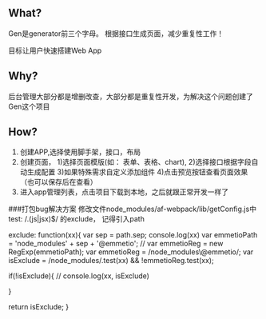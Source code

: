 

## What?
  Gen是generator前三个字母。
  根据接口生成页面，减少重复性工作！

  目标让用户快速搭建Web App
  
## Why?

  后台管理大部分都是增删改查，大部分都是重复性开发，为解决这个问题创建了Gen这个项目

## How?
  
1. 创建APP,选择使用脚手架，接口，布局
1. 创建页面，
  1)选择页面模版(如： 表单、表格、chart),
  2)选择接口根据字段自动生成配置
  3)如果特殊需求自定义添加组件
  4)点击预览按钮查看页面效果（也可以保存后在查看）
1. 进入app管理列表，点击项目下载到本地，之后就跟正常开发一样了




###打包bug解决方案
修改文件node_modules/af-webpack/lib/getConfig.js中test: /\.(js|jsx)$/
的exclude， 记得引入path
        

exclude: function(xx){
  var sep = path.sep;
  console.log(xx)
  var emmetioPath = 'node_modules' + sep + '@emmetio';
  // var emmetioReg = new RegExp(emmetioPath);
  var emmetioReg = /node_modules\\@emmetio/;
  var isExclude = /node_modules/.test(xx) && !emmetioReg.test(xx);

  if(!isExclude){
    // console.log(xx, isExclude)

  }

  return isExclude;
}


